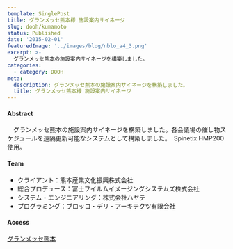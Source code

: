 ```yaml
---
template: SinglePost
title: グランメッセ熊本様 施設案内サイネージ
slug: dooh/kumamoto
status: Published
date: '2015-02-01'
featuredImage: '../images/blog/nblo_a4_3.png'
excerpt: >-
  グランメッセ熊本の施設案内サイネージを構築しました。
categories:
  - category: DOOH
meta:
  description: グランメッセ熊本の施設案内サイネージを構築しました。
  title: グランメッセ熊本様 施設案内サイネージ
---
```



#### Abstract

　グランメッセ熊本の施設案内サイネージを構築しました。各会議場の催し物スケジュールを遠隔更新可能なシステムとして構築しました。　Spinetix HMP200使用。


#### Team

- クライアント：熊本産業文化振興株式会社
- 総合プロデュース：富士フイルムイメージングシステムズ株式会社
- システム・エンジニアリング：株式会社ハヤテ
- プログラミング：ブロッコ・デリ・アーキテクツ有限会社

#### Access

[グランメッセ熊本](http://www.grandmesse.jp/)